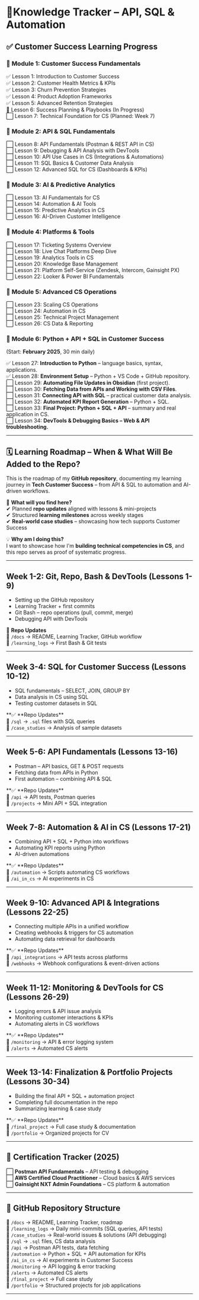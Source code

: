 # 🚀Knowledge Tracker – API, SQL & Automation

## ✅ **Customer Success Learning Progress**

### 🔹 **Module 1: Customer Success Fundamentals**

✅ Lesson 1: Introduction to Customer Success  
✅ Lesson 2: Customer Health Metrics & KPIs  
✅ Lesson 3: Churn Prevention Strategies  
✅ Lesson 4: Product Adoption Frameworks  
✅ Lesson 5: Advanced Retention Strategies  
🔄 Lesson 6: Success Planning & Playbooks (In Progress)  
⬜ Lesson 7: Technical Foundation for CS (Planned: Week 7)

### 🔹 **Module 2: API & SQL Fundamentals**

⬜ Lesson 8: API Fundamentals (Postman & REST API in CS)  
⬜ Lesson 9: Debugging & API Analysis with DevTools  
⬜ Lesson 10: API Use Cases in CS (Integrations & Automations)  
⬜ Lesson 11: SQL Basics & Customer Data Analysis  
⬜ Lesson 12: Advanced SQL for CS (Dashboards & KPIs)

### 🔹 **Module 3: AI & Predictive Analytics**

⬜ Lesson 13: AI Fundamentals for CS  
⬜ Lesson 14: Automation & AI Tools  
⬜ Lesson 15: Predictive Analytics in CS  
⬜ Lesson 16: AI-Driven Customer Intelligence

### 🔹 **Module 4: Platforms & Tools**

⬜ Lesson 17: Ticketing Systems Overview  
⬜ Lesson 18: Live Chat Platforms Deep Dive  
⬜ Lesson 19: Analytics Tools in CS  
⬜ Lesson 20: Knowledge Base Management  
⬜ Lesson 21: Platform Self-Service (Zendesk, Intercom, Gainsight PX)  
⬜ Lesson 22: Looker & Power BI Fundamentals

### 🔹 **Module 5: Advanced CS Operations**

⬜ Lesson 23: Scaling CS Operations  
⬜ Lesson 24: Automation in CS  
⬜ Lesson 25: Technical Project Management  
⬜ Lesson 26: CS Data & Reporting

### 🔹 **Module 6: Python + API + SQL in Customer Success**

(Start: **February 2025**, 30 min daily)

✅ Lesson 27: **Introduction to Python** – language basics, syntax, applications.  
✅ Lesson 28: **Environment Setup** – Python + VS Code + GitHub repository.  
⬜ Lesson 29: **Automating File Updates in Obsidian** (first project).  
⬜ Lesson 30: **Fetching Data from APIs and Working with CSV Files**.  
⬜ Lesson 31: **Connecting API with SQL** – practical customer data analysis.  
⬜ Lesson 32: **Automated KPI Report Generation** – Python + SQL.  
⬜ Lesson 33: **Final Project: Python + SQL + API** – summary and real application in CS.  
⬜ Lesson 34: **DevTools & Debugging Basics – Web & API troubleshooting.**

---

## 🗓 **Learning Roadmap – When & What Will Be Added to the Repo?**

This is the roadmap of my **GitHub repository**, documenting my learning journey in **Tech Customer Success** – from API & SQL to automation and AI-driven workflows.

📌 **What will you find here?**  
✔ Planned **repo updates** aligned with lessons & mini-projects  
✔ Structured **learning milestones** across weekly stages  
✔ **Real-world case studies** – showcasing how tech supports Customer Success

💡 **Why am I doing this?**  
I want to showcase how I'm **building technical competencies in CS**, and this repo serves as proof of systematic progress.

---

## **Week 1-2: Git, Repo, Bash & DevTools** (Lessons 1-9)

- Setting up the GitHub repository
- Learning Tracker + first commits
- Git Bash – repo operations (pull, commit, merge)
- Debugging API with DevTools

📂 **Repo Updates**  
📁 `/docs` → README, Learning Tracker, GitHub workflow  
📁 `/learning_logs` → First Bash & Git tests

---

## **Week 3-4: SQL for Customer Success** (Lessons 10-12)

- SQL fundamentals – SELECT, JOIN, GROUP BY
- Data analysis in CS using SQL
- Testing customer datasets in SQL

**✅ **Repo Updates\*\*  
📁 `/sql` → `.sql` files with SQL queries  
📁 `/case_studies` → Analysis of sample datasets

---

## **Week 5-6: API Fundamentals** (Lessons 13-16)

- Postman – API basics, GET & POST requests
- Fetching data from APIs in Python
- First automation – combining API & SQL

**✅ **Repo Updates\*\*  
📁 `/api` → API tests, Postman queries  
📁 `/projects` → Mini API + SQL integration

---

## **Week 7-8: Automation & AI in CS** (Lessons 17-21)

- Combining API + SQL + Python into workflows
- Automating KPI reports using Python
- AI-driven automations

**✅ **Repo Updates\*\*  
📁 `/automation` → Scripts automating CS workflows  
📁 `/ai_in_cs` → AI experiments in CS

---

## **Week 9-10: Advanced API & Integrations** (Lessons 22-25)

- Connecting multiple APIs in a unified workflow
- Creating webhooks & triggers for CS automation
- Automating data retrieval for dashboards

**✅ **Repo Updates\*\*  
📁 `/api_integrations` → API tests across platforms  
📁 `/webhooks` → Webhook configurations & event-driven actions

---

## **Week 11-12: Monitoring & DevTools for CS** (Lessons 26-29)

- Logging errors & API issue analysis
- Monitoring customer interactions & KPIs
- Automating alerts in CS workflows

**✅ **Repo Updates\*\*  
📁 `/monitoring` → API & error logging system  
📁 `/alerts` → Automated CS alerts

---

## **Week 13-14: Finalization & Portfolio Projects** (Lessons 30-34)

- Building the final API + SQL + automation project
- Completing full documentation in the repo
- Summarizing learning & case study

**✅ **Repo Updates\*\*  
📁 `/final_project` → Full case study & documentation  
📁 `/portfolio` → Organized projects for CV

---

## 📌 **Certification Tracker (2025)**

⬜ **Postman API Fundamentals** – API testing & debugging  
⬜ **AWS Certified Cloud Practitioner** – Cloud basics & AWS services  
⬜ **Gainsight NXT Admin Foundations** – CS platform & automation

---

## 📂 **GitHub Repository Structure**

📁 `/docs` → README, Learning Tracker, roadmap  
📁 `/learning_logs` → Daily mini-commits (SQL queries, API tests)  
📁 `/case_studies` → Real-world issues & solutions (API debugging)  
📁 `/sql` → `.sql` files, CS data analysis  
📁 `/api` → Postman API tests, data fetching  
📁 `/automation` → Python + SQL + API automation for KPIs  
📁 `/ai_in_cs` → AI experiments in Customer Success  
📁 `/monitoring` → API logging & error tracking  
📁 `/alerts` → Automated CS alerts  
📁 `/final_project` → Full case study  
📁 `/portfolio` → Structured projects for job applications

---

